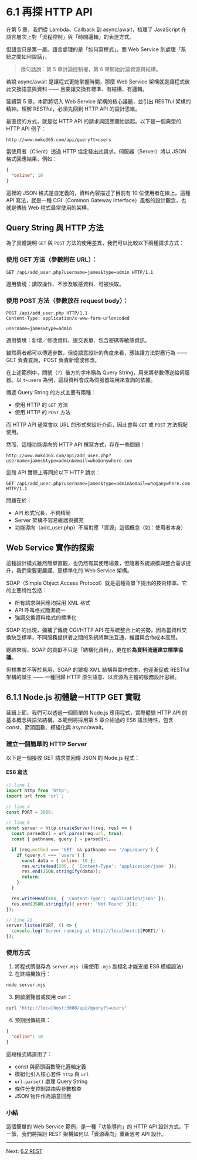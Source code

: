 # 6.1 再探 HTTP API

在第 5 章，我們從 Lambda、Callback 到 async/await，梳理了 JavaScript 在語言層次上對「流程控制」與「時間邏輯」的表達方式。

但語言只是第一層。語言處理的是「如何寫程式」，而 Web Service 則處理「系統之間如何說話」。

> 換句話說：第 5 章討論控制權，第 6 章開始討論資源與結構。

若說 async/await 是讓程式更能掌握時間，那麼 Web Service 架構就是讓程式彼此交換語意與資料 —— 且要讓交換有標準、有結構、有邏輯。

延續第 5 章，本節將切入 Web Service 架構的核心議題，並引出 RESTful 架構的精神。理解 RESTful，必須先回到 HTTP API 的設計思維。

最直接的方式，就是從 HTTP API 的請求與回應開始談起。以下是一個典型的 HTTP API 例子：

```text
http://www.moko365.com/api/query?t=users
```

當使用者（Client）透過 HTTP 協定發出此請求，伺服器（Server）將以 JSON 格式回應結果，例如：

```json
{
  "online": 10
}
```

這裡的 JSON 格式是自定義的，資料內容描述了目前有 10 位使用者在線上。這種 API 寫法，就是一種 CGI（Common Gateway Interface）風格的設計觀念，也就是傳統 Web 程式最常使用的架構。

## Query String 與 HTTP 方法

為了具體說明 `GET` 與 `POST` 方法的使用差異，我們可以比較以下兩種請求方式：

### 使用 GET 方法（參數附在 URL）：

```http
GET /api/add_user.php?username=james&type=admin HTTP/1.1
```

適用情境：讀取操作、不涉及敏感資料、可被快取。

### 使用 POST 方法（參數放在 request body）：

```http
POST /api/add_user.php HTTP/1.1
Content-Type: application/x-www-form-urlencoded

username=james&type=admin
```

適用情境：新增／修改資料、提交表單、包含密碼等敏感資訊。

雖然兩者都可以傳遞參數，但從語意設計的角度來看，應該讓方法對應行為 —— GET 負責查詢，POST 負責新增或修改。

在上述範例中，問號（`?`）後方的字串稱為 Query String，用來將參數傳送給伺服器。以 `t=users` 為例，這段資料會成為伺服器端用來查詢的依據。

傳遞 Query String 的方式主要有兩種：

- 使用 HTTP 的 `GET` 方法
- 使用 HTTP 的 `POST` 方法

而 HTTP API 通常會以 URL 的形式來設計介面，因此會與 `GET` 或 `POST` 方法搭配使用。

然而，這種功能導向的 HTTP API 撰寫方式，存在一些問題：

```text
http://www.moko365.com/api/add_user.php?username=james&type=admin&email=who@anywhere.com
```

這段 API 實際上等同於以下 HTTP 請求：

```http
GET /api/add_user.php?username=james&type=admin&email=who@anywhere.com HTTP/1.1
```

問題在於：

- API 形式冗長，不夠精簡
- Server 架構不容易維護與擴充
- 功能導向（add_user.php）不易對應「資源」這個概念（如：使用者本身）

## Web Service 實作的探索

這種設計模式雖然簡單直觀，也仍然有其使用場景，但隨著系統規模與整合需求提升，我們需要更嚴謹、更標準化的 Web Service 架構。

SOAP（Simple Object Access Protocol）就是這種背景下提出的技術標準。它的主要特性包括：

- 所有請求與回應均採用 XML 格式
- API 呼叫格式簡潔統一
- 強調交換資料格式的標準化

SOAP 的出現，彌補了傳統 CGI/HTTP API 在系統整合上的劣勢。因為當資料交換缺乏標準，不同服務提供者之間的系統將無法互通，維護與合作成本高昂。

總結來說，SOAP 的貢獻不只是「結構化資料」，更在於**為資料流通建立標準協議**。

但標準並不等於易用，SOAP 的繁複 XML 結構與實作成本，也逐漸促成 RESTful 架構的誕生 —— 一種回歸 HTTP 原生語意、以資源為主體的服務設計思維。

## 6.1.1 Node.js 初體驗－HTTP GET 實戰

延續上節，我們可以透過一個簡單的 Node.js 應用程式，實際體驗 HTTP API 的基本概念與語法結構。本範例將採用第 5 章介紹過的 ES6 語法特性，包含 const、箭頭函數、模組化與 async/await。

### 建立一個簡單的 HTTP Server

以下是一個接收 GET 請求並回傳 JSON 的 Node.js 程式：

#### ES6 寫法
```javascript
// line 1
import http from 'http';
import url from 'url';

// line 4
const PORT = 3000;

// line 6
const server = http.createServer((req, res) => {
  const parsedUrl = url.parse(req.url, true);
  const { pathname, query } = parsedUrl;

  if (req.method === 'GET' && pathname === '/api/query') {
    if (query.t === 'users') {
      const data = { online: 10 };
      res.writeHead(200, { 'Content-Type': 'application/json' });
      res.end(JSON.stringify(data));
      return;
    }
  }

  res.writeHead(404, { 'Content-Type': 'application/json' });
  res.end(JSON.stringify({ error: 'Not Found' }));
});

// line 21
server.listen(PORT, () => {
  console.log(`Server running at http://localhost:${PORT}/`);
});
```

### 使用方式

1. 將程式碼儲存為 `server.mjs`（需使用 `.mjs` 副檔名才能支援 ES6 模組語法）
2. 在終端機執行：
```bash
node server.mjs
```
3. 開啟瀏覽器或使用 curl：
```bash
curl "http://localhost:3000/api/query?t=users"
```
4. 預期回傳結果：
```json
{
  "online": 10
}
```

這段程式碼運用了：
- const 與箭頭函數簡化邏輯定義
- 模組化引入核心套件 `http` 與 `url`
- `url.parse()` 處理 Query String
- 條件分支控制路由與參數檢查
- JSON 物件作為語意回應

### 小結

這個簡單的 Web Service 範例，是一種「功能導向」的 HTTP API 設計方式。下一節，我們將探討 REST 架構如何以「資源導向」重新思考 API 設計。

---

Next: [6.2 REST](2-rest.md)

